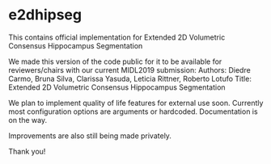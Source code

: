 # e2dhipseg
This contains official implementation for Extended 2D Volumetric Consensus Hippocampus Segmentation

We made this version of the code public for it to be available for reviewers/chairs with our current MIDL2019 submission: 
Authors: Diedre Carmo, Bruna Silva, Clarissa Yasuda, Leticia Rittner, Roberto Lotufo
Title: Extended 2D Volumetric Consensus Hippocampus Segmentation

We plan to implement quality of life features for external use soon. Currently most configuration options are arguments or hardcoded. Documentation is on the way.

Improvements are also still being made privately.

Thank you!

